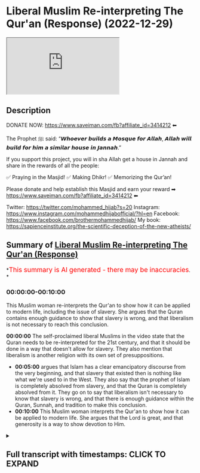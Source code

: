 # Liberal Muslim Re-interpreting The Qur'an (Response) (2022-12-29)

<iframe loading='lazy' allow='autoplay' src='https://www.youtube.com/embed/UwkiCC-gaVw'></iframe>

## Description

DONATE NOW: <https://www.saveiman.com/fb?affiliate_id=3414212> ⬅

The Prophet ﷺ said: “𝙒𝙝𝙤𝙚𝙫𝙚𝙧 𝙗𝙪𝙞𝙡𝙙𝙨 𝙖 𝙈𝙤𝙨𝙦𝙪𝙚 𝙛𝙤𝙧 𝘼𝙡𝙡𝙖𝙝, 𝘼𝙡𝙡𝙖𝙝 𝙬𝙞𝙡𝙡 𝙗𝙪𝙞𝙡𝙙 𝙛𝙤𝙧 𝙝𝙞𝙢 𝙖 𝙨𝙞𝙢𝙞𝙡𝙖𝙧 𝙝𝙤𝙪𝙨𝙚 𝙞𝙣 𝙅𝙖𝙣𝙣𝙖𝙝.”

If you support this project, you will in sha Allah get a house in Jannah and share in the rewards of all the people:

✅ Praying in the Masjid!
✅ Making Dhikr!
✅ Memorizing the Qur’an!

Please donate and help establish this Masjid and earn your reward ➡ <https://www.saveiman.com/fb?affiliate_id=3414212> ⬅

Twitter: <https://twitter.com/mohammed_hijab?s=20>
Instagram: <https://www.instagram.com/mohammedhijabofficial/?hl=en>
Facebook: <https://www.facebook.com/brothermohammedhijab/>
My book: <https://sapienceinstitute.org/the-scientific-deception-of-the-new-atheists/>

## Summary of [Liberal Muslim Re-interpreting The Qur'an (Response)](https://www.youtube.com/watch?v=UwkiCC-gaVw)

*<span style="color:red; font-size:125%">This summary is AI generated - there may be inaccuracies</span>. *

### <a onclick="modifyYTiframeseektime('0')">00:00:00-00:10:00</a>

This Muslim woman re-interprets the Qur'an to show how it can be applied to modern life, including the issue of slavery. She argues that the Quran contains enough guidance to show that slavery is wrong, and that liberalism is not necessary to reach this conclusion.

**<a onclick="modifyYTiframeseektime('0')">00:00:00</a>** The self-proclaimed liberal Muslims in the video state that the Quran needs to be re-interpreted for the 21st century, and that it should be done in a way that doesn't allow for slavery. They also mention that liberalism is another religion with its own set of presuppositions.

* **<a onclick="modifyYTiframeseektime('300')">00:05:00</a>** argues that Islam has a clear emancipatory discourse from the very beginning, and that slavery that existed then is nothing like what we're used to in the West. They also say that the prophet of Islam is completely absolved from slavery, and that the Quran is completely absolved from it. They go on to say that liberalism isn't necessary to know that slavery is wrong, and that there is enough guidance within the Quran, Sunnah, and tradition to make this conclusion.
* **<a onclick="modifyYTiframeseektime('600')">00:10:00</a>** This Muslim woman interprets the Qur'an to show how it can be applied to modern life. She argues that the Lord is great, and that generosity is a way to show devotion to Him.

<details><summary><h2>Full transcript with timestamps: CLICK TO EXPAND</h2></summary>

<a onclick="modifyYTiframeseektime('2')">0:00:02</a> whoever builds a mosque for Allah Allah  
<a onclick="modifyYTiframeseektime('5')">0:00:05</a> will build for him a Sim at the house in  
<a onclick="modifyYTiframeseektime('7')">0:00:07</a> Jannah  
<a onclick="modifyYTiframeseektime('9')">0:00:09</a> and we know the great reward that will  
<a onclick="modifyYTiframeseektime('11')">0:00:11</a> not only be gained but rather will fill  
<a onclick="modifyYTiframeseektime('14')">0:00:14</a> your grave after your death  
<a onclick="modifyYTiframeseektime('16')">0:00:16</a> whenever someone prays there whenever  
<a onclick="modifyYTiframeseektime('18')">0:00:18</a> someone gives shahada in the Masjid  
<a onclick="modifyYTiframeseektime('21')">0:00:21</a> whenever someone learns something in the  
<a onclick="modifyYTiframeseektime('23')">0:00:23</a> Masjid yes that will be something that  
<a onclick="modifyYTiframeseektime('26')">0:00:26</a> you'll have on your scale  
<a onclick="modifyYTiframeseektime('28')">0:00:28</a> Music  
<a onclick="modifyYTiframeseektime('30')">0:00:30</a> thank you  
<a onclick="modifyYTiframeseektime('35')">0:00:35</a> how are you guys doing I came across a  
<a onclick="modifyYTiframeseektime('38')">0:00:38</a> video of some self-proclaimed liberal  
<a onclick="modifyYTiframeseektime('40')">0:00:40</a> Muslims talking about reinterpretation  
<a onclick="modifyYTiframeseektime('42')">0:00:42</a> of the Quran let's take a look at this  
<a onclick="modifyYTiframeseektime('44')">0:00:44</a> clip and come back and comment on this  
<a onclick="modifyYTiframeseektime('46')">0:00:46</a> clip the Quran must be re-interpreted  
<a onclick="modifyYTiframeseektime('49')">0:00:49</a> for the 21st century you always need to  
<a onclick="modifyYTiframeseektime('51')">0:00:51</a> reinterpret the Quran um whoever is  
<a onclick="modifyYTiframeseektime('53')">0:00:53</a> looking at the Quran whoever is reading  
<a onclick="modifyYTiframeseektime('55')">0:00:55</a> it needs to interpret it needs to  
<a onclick="modifyYTiframeseektime('57')">0:00:57</a> understand what Allah is telling that  
<a onclick="modifyYTiframeseektime('59')">0:00:59</a> person all the information everything  
<a onclick="modifyYTiframeseektime('60')">0:01:00</a> that we're learning is about getting us  
<a onclick="modifyYTiframeseektime('62')">0:01:02</a> closer to a just future and in the time  
<a onclick="modifyYTiframeseektime('65')">0:01:05</a> of the Prophet slavery was well and  
<a onclick="modifyYTiframeseektime('67')">0:01:07</a> Alive the Quran never outright abolished  
<a onclick="modifyYTiframeseektime('70')">0:01:10</a> slavery but people through their  
<a onclick="modifyYTiframeseektime('72')">0:01:12</a> interpretation decided that the Quran is  
<a onclick="modifyYTiframeseektime('74')">0:01:14</a> leading us to a future where slavery  
<a onclick="modifyYTiframeseektime('77')">0:01:17</a> shouldn't be allowed because it's unjust  
<a onclick="modifyYTiframeseektime('78')">0:01:18</a> yeah I agree I think the chronic attacks  
<a onclick="modifyYTiframeseektime('81')">0:01:21</a> is a holy text that should never be  
<a onclick="modifyYTiframeseektime('83')">0:01:23</a> changed or obviously written like that's  
<a onclick="modifyYTiframeseektime('84')">0:01:24</a> that's off the table but I think  
<a onclick="modifyYTiframeseektime('87')">0:01:27</a> interpretation kind of we talked about  
<a onclick="modifyYTiframeseektime('88')">0:01:28</a> the whole time matters but I've  
<a onclick="modifyYTiframeseektime('89')">0:01:29</a> consulted with different like mosque  
<a onclick="modifyYTiframeseektime('91')">0:01:31</a> leaders different people who actually  
<a onclick="modifyYTiframeseektime('92')">0:01:32</a> study Islam and not once it was like a  
<a onclick="modifyYTiframeseektime('95')">0:01:35</a> big overlap because they have their own  
<a onclick="modifyYTiframeseektime('96')">0:01:36</a> interpretation what the Quran is into  
<a onclick="modifyYTiframeseektime('98')">0:01:38</a> the modern world so I just think in  
<a onclick="modifyYTiframeseektime('100')">0:01:40</a> general there definitely should be a  
<a onclick="modifyYTiframeseektime('101')">0:01:41</a> more modern interpretation I think  
<a onclick="modifyYTiframeseektime('103')">0:01:43</a> what's going on here quite frankly is  
<a onclick="modifyYTiframeseektime('104')">0:01:44</a> that and this is the case with a lot of  
<a onclick="modifyYTiframeseektime('106')">0:01:46</a> Muslims in the west that they feel  
<a onclick="modifyYTiframeseektime('108')">0:01:48</a> pressured and maybe understandably so  
<a onclick="modifyYTiframeseektime('111')">0:01:51</a> because we're living in an age where the  
<a onclick="modifyYTiframeseektime('114')">0:01:54</a> dominant ethic of the world is the  
<a onclick="modifyYTiframeseektime('116')">0:01:56</a> liberal ethics not of the world I should  
<a onclick="modifyYTiframeseektime('118')">0:01:58</a> say I'm really the Western World and  
<a onclick="modifyYTiframeseektime('120')">0:02:00</a> being positioned in the western world as  
<a onclick="modifyYTiframeseektime('122')">0:02:02</a> Muslims is very difficult to escape the  
<a onclick="modifyYTiframeseektime('125')">0:02:05</a> claws of this ideology however what I  
<a onclick="modifyYTiframeseektime('127')">0:02:07</a> will say is this in fact  
<a onclick="modifyYTiframeseektime('131')">0:02:11</a> um really and truly you have to look at  
<a onclick="modifyYTiframeseektime('132')">0:02:12</a> liberalism as another religion it's  
<a onclick="modifyYTiframeseektime('134')">0:02:14</a> another religion in so much as it's a  
<a onclick="modifyYTiframeseektime('136')">0:02:16</a> transcendental idea with a set of  
<a onclick="modifyYTiframeseektime('139')">0:02:19</a> presuppositions which form their own  
<a onclick="modifyYTiframeseektime('142')">0:02:22</a> kind of morality and this in fact uh is  
<a onclick="modifyYTiframeseektime('145')">0:02:25</a> how some people like Charles Taylor and  
<a onclick="modifyYTiframeseektime('148')">0:02:28</a> other sociologists Define religion  
<a onclick="modifyYTiframeseektime('150')">0:02:30</a> itself  
<a onclick="modifyYTiframeseektime('152')">0:02:32</a> the example they gave though on the in  
<a onclick="modifyYTiframeseektime('153')">0:02:33</a> the video is not something which is as  
<a onclick="modifyYTiframeseektime('156')">0:02:36</a> controversial as one may think  
<a onclick="modifyYTiframeseektime('158')">0:02:38</a> it would be for example uh in the the  
<a onclick="modifyYTiframeseektime('161')">0:02:41</a> issue of slavery anyway Islamic slavery  
<a onclick="modifyYTiframeseektime('165')">0:02:45</a> which has nothing to do with the kind of  
<a onclick="modifyYTiframeseektime('168')">0:02:48</a> atrocious uh race-based transatlantic  
<a onclick="modifyYTiframeseektime('172')">0:02:52</a> slavery abuse that the Western white man  
<a onclick="modifyYTiframeseektime('176')">0:02:56</a> conducted for 400 years or older than  
<a onclick="modifyYTiframeseektime('178')">0:02:58</a> that in the transatlantic region not  
<a onclick="modifyYTiframeseektime('181')">0:03:01</a> we've got nothing to do with that so I  
<a onclick="modifyYTiframeseektime('183')">0:03:03</a> think first and foremost saying that  
<a onclick="modifyYTiframeseektime('184')">0:03:04</a> well the Quran allowed it but it didn't  
<a onclick="modifyYTiframeseektime('186')">0:03:06</a> allow that kind of slavery and that  
<a onclick="modifyYTiframeseektime('188')">0:03:08</a> needs to be very very clear because  
<a onclick="modifyYTiframeseektime('190')">0:03:10</a> quite frankly in the imagination of the  
<a onclick="modifyYTiframeseektime('192')">0:03:12</a> westerners this is when someone's a  
<a onclick="modifyYTiframeseektime('194')">0:03:14</a> slavery you imagine an innocent black  
<a onclick="modifyYTiframeseektime('196')">0:03:16</a> man being whipped or lynched or hurt and  
<a onclick="modifyYTiframeseektime('200')">0:03:20</a> racially abused now Islam does not and  
<a onclick="modifyYTiframeseektime('202')">0:03:22</a> has never allowed that kind of slavery  
<a onclick="modifyYTiframeseektime('205')">0:03:25</a> in fact there is a specific kind of  
<a onclick="modifyYTiframeseektime('208')">0:03:28</a> slavery which only we would say we are  
<a onclick="modifyYTiframeseektime('211')">0:03:31</a> allowed to have with Allah which is the  
<a onclick="modifyYTiframeseektime('214')">0:03:34</a> ultimate and unconditional obedience for  
<a onclick="modifyYTiframeseektime('217')">0:03:37</a> the prophet sallallahu alaihi told us  
<a onclick="modifyYTiframeseektime('222')">0:03:42</a> there is no obedience to the creation in  
<a onclick="modifyYTiframeseektime('225')">0:03:45</a> the Disobedience to the Creator so this  
<a onclick="modifyYTiframeseektime('228')">0:03:48</a> ultimate kind of slavery only exists  
<a onclick="modifyYTiframeseektime('231')">0:03:51</a> with Allah  
<a onclick="modifyYTiframeseektime('232')">0:03:52</a> with God Almighty as for indentured  
<a onclick="modifyYTiframeseektime('235')">0:03:55</a> servitude or selling and buying of  
<a onclick="modifyYTiframeseektime('237')">0:03:57</a> course this existed at the time of the  
<a onclick="modifyYTiframeseektime('239')">0:03:59</a> prophet and they're right to mention  
<a onclick="modifyYTiframeseektime('240')">0:04:00</a> that this was not something which was  
<a onclick="modifyYTiframeseektime('242')">0:04:02</a> abolished outright however well soles or  
<a onclick="modifyYTiframeseektime('245')">0:04:05</a> people who are Jewish Prudential experts  
<a onclick="modifyYTiframeseektime('247')">0:04:07</a> even before the formulation of  
<a onclick="modifyYTiframeseektime('249')">0:04:09</a> liberalism itself as a religion as an  
<a onclick="modifyYTiframeseektime('252')">0:04:12</a> ideology as a political ideology a  
<a onclick="modifyYTiframeseektime('254')">0:04:14</a> political philosophy  
<a onclick="modifyYTiframeseektime('257')">0:04:17</a> they made the same point as these  
<a onclick="modifyYTiframeseektime('259')">0:04:19</a> liberal Muslims are making which are  
<a onclick="modifyYTiframeseektime('261')">0:04:21</a> which is effectively that Islam is  
<a onclick="modifyYTiframeseektime('265')">0:04:25</a> attempting to move in the direction of  
<a onclick="modifyYTiframeseektime('267')">0:04:27</a> the abolition of slavery and of course  
<a onclick="modifyYTiframeseektime('269')">0:04:29</a> one of the eight categories of zakat is  
<a onclick="modifyYTiframeseektime('272')">0:04:32</a> for the freeing of slavery as is  
<a onclick="modifyYTiframeseektime('275')">0:04:35</a> mentioned  
<a onclick="modifyYTiframeseektime('278')">0:04:38</a> it's not the place or time to speak  
<a onclick="modifyYTiframeseektime('280')">0:04:40</a> about slavery here in great depth but  
<a onclick="modifyYTiframeseektime('282')">0:04:42</a> the point is the point they were making  
<a onclick="modifyYTiframeseektime('284')">0:04:44</a> was not specific or it's not um you  
<a onclick="modifyYTiframeseektime('287')">0:04:47</a> don't require to reinterpret the Quran  
<a onclick="modifyYTiframeseektime('289')">0:04:49</a> through liberalism in order to make this  
<a onclick="modifyYTiframeseektime('291')">0:04:51</a> point you could make the same point  
<a onclick="modifyYTiframeseektime('293')">0:04:53</a> which is that Islam effectively has an  
<a onclick="modifyYTiframeseektime('297')">0:04:57</a> emancipatory discourse as we would know  
<a onclick="modifyYTiframeseektime('300')">0:05:00</a> already if you read the total ballad and  
<a onclick="modifyYTiframeseektime('301')">0:05:01</a> just are memos of the people in chapter  
<a onclick="modifyYTiframeseektime('303')">0:05:03</a> 91 and what I have memorized this  
<a onclick="modifyYTiframeseektime('305')">0:05:05</a> chapter young people in the Muslim World  
<a onclick="modifyYTiframeseektime('308')">0:05:08</a> um  
<a onclick="modifyYTiframeseektime('310')">0:05:10</a> is the good way freeing slaves is the  
<a onclick="modifyYTiframeseektime('313')">0:05:13</a> good way so in other words if one is  
<a onclick="modifyYTiframeseektime('316')">0:05:16</a> saying that because this seems to be the  
<a onclick="modifyYTiframeseektime('318')">0:05:18</a> thrust of the argument that in order for  
<a onclick="modifyYTiframeseektime('320')">0:05:20</a> us to do away with slavery we have to  
<a onclick="modifyYTiframeseektime('321')">0:05:21</a> embrace a new morality no because quite  
<a onclick="modifyYTiframeseektime('324')">0:05:24</a> frankly the Islamic or the quranic  
<a onclick="modifyYTiframeseektime('326')">0:05:26</a> message from the very beginning had a  
<a onclick="modifyYTiframeseektime('328')">0:05:28</a> very clear emancipatory discourse the  
<a onclick="modifyYTiframeseektime('331')">0:05:31</a> kind of so-called slavery that existed  
<a onclick="modifyYTiframeseektime('333')">0:05:33</a> then is nothing like what we're what  
<a onclick="modifyYTiframeseektime('335')">0:05:35</a> we're used to or you know in the West an  
<a onclick="modifyYTiframeseektime('338')">0:05:38</a> imagination or with racial slavery or  
<a onclick="modifyYTiframeseektime('341')">0:05:41</a> racism in general which is completely  
<a onclick="modifyYTiframeseektime('343')">0:05:43</a> outlawed in Islam you see because Islam  
<a onclick="modifyYTiframeseektime('347')">0:05:47</a> is the only ancient religion  
<a onclick="modifyYTiframeseektime('349')">0:05:49</a> that I know of which clearly  
<a onclick="modifyYTiframeseektime('353')">0:05:53</a> Outlaws racism  
<a onclick="modifyYTiframeseektime('354')">0:05:54</a> it's not in the Old Testament there's  
<a onclick="modifyYTiframeseektime('356')">0:05:56</a> not one verse in the Old Testament or in  
<a onclick="modifyYTiframeseektime('359')">0:05:59</a> the talmud or anything like that which  
<a onclick="modifyYTiframeseektime('361')">0:06:01</a> Outlaws racism effect to the contrary  
<a onclick="modifyYTiframeseektime('363')">0:06:03</a> there is you know this preferential  
<a onclick="modifyYTiframeseektime('366')">0:06:06</a> treatment that we're getting from the  
<a onclick="modifyYTiframeseektime('367')">0:06:07</a> tribe of Israel who God had to repent to  
<a onclick="modifyYTiframeseektime('370')">0:06:10</a> and lost to a wrestling match to the one  
<a onclick="modifyYTiframeseektime('372')">0:06:12</a> of the protagonists of and so on  
<a onclick="modifyYTiframeseektime('374')">0:06:14</a> Jacob no Islam as the the prophet told  
<a onclick="modifyYTiframeseektime('379')">0:06:19</a> us there is no superiority over a black  
<a onclick="modifyYTiframeseektime('382')">0:06:22</a> man over a white man or a white man or a  
<a onclick="modifyYTiframeseektime('383')">0:06:23</a> black man or an arable for a non-arab or  
<a onclick="modifyYTiframeseektime('385')">0:06:25</a> non-arable and Arab so I think it's very  
<a onclick="modifyYTiframeseektime('387')">0:06:27</a> important to make these points clear the  
<a onclick="modifyYTiframeseektime('389')">0:06:29</a> kind of slavery that people are talking  
<a onclick="modifyYTiframeseektime('391')">0:06:31</a> about which is morally uh totally  
<a onclick="modifyYTiframeseektime('394')">0:06:34</a> unacceptable is something that Islam had  
<a onclick="modifyYTiframeseektime('397')">0:06:37</a> nothing to do with in any time and the  
<a onclick="modifyYTiframeseektime('399')">0:06:39</a> prophet of Islam is completely absolved  
<a onclick="modifyYTiframeseektime('401')">0:06:41</a> from and the Quran is completely  
<a onclick="modifyYTiframeseektime('403')">0:06:43</a> absolved from we don't need the white  
<a onclick="modifyYTiframeseektime('406')">0:06:46</a> man who himself himself the white man  
<a onclick="modifyYTiframeseektime('409')">0:06:49</a> the liberal white man I'm not talking  
<a onclick="modifyYTiframeseektime('411')">0:06:51</a> about the color of your skin because  
<a onclick="modifyYTiframeseektime('413')">0:06:53</a> I've just said we don't believe in  
<a onclick="modifyYTiframeseektime('414')">0:06:54</a> racism we're talking about the  
<a onclick="modifyYTiframeseektime('416')">0:06:56</a> archetypal liberal white man  
<a onclick="modifyYTiframeseektime('418')">0:06:58</a> yes we don't need him to tell us what  
<a onclick="modifyYTiframeseektime('420')">0:07:00</a> morality is we don't need liberalism to  
<a onclick="modifyYTiframeseektime('422')">0:07:02</a> tell us that in fact we need you oh  
<a onclick="modifyYTiframeseektime('425')">0:07:05</a> liberalism you know torch bearers of  
<a onclick="modifyYTiframeseektime('428')">0:07:08</a> liberalism in order to know that slavery  
<a onclick="modifyYTiframeseektime('430')">0:07:10</a> is wrong because quite frankly slavery  
<a onclick="modifyYTiframeseektime('432')">0:07:12</a> coexisted with liberalism  
<a onclick="modifyYTiframeseektime('435')">0:07:15</a> think about when in America as a country  
<a onclick="modifyYTiframeseektime('437')">0:07:17</a> I think that woman was talking from when  
<a onclick="modifyYTiframeseektime('440')">0:07:20</a> it was outlawed as a constitutional  
<a onclick="modifyYTiframeseektime('442')">0:07:22</a> amendment I think the 13th Amendment in  
<a onclick="modifyYTiframeseektime('444')">0:07:24</a> America was in 1861 to 1865 when the  
<a onclick="modifyYTiframeseektime('447')">0:07:27</a> Civil War happened and as a result of it  
<a onclick="modifyYTiframeseektime('450')">0:07:30</a> slavery was outlawed but we know that  
<a onclick="modifyYTiframeseektime('452')">0:07:32</a> the founding fathers of America were  
<a onclick="modifyYTiframeseektime('454')">0:07:34</a> really  
<a onclick="modifyYTiframeseektime('455')">0:07:35</a> some of the main figures of liberalism  
<a onclick="modifyYTiframeseektime('457')">0:07:37</a> and all of them if not had slaves  
<a onclick="modifyYTiframeseektime('459')">0:07:39</a> themselves allowed it to happen  
<a onclick="modifyYTiframeseektime('462')">0:07:42</a> as you many of you will know that so  
<a onclick="modifyYTiframeseektime('465')">0:07:45</a> there's nothing intrinsic about  
<a onclick="modifyYTiframeseektime('466')">0:07:46</a> liberalism as an ideology  
<a onclick="modifyYTiframeseektime('469')">0:07:49</a> which for example to use this uh slavery  
<a onclick="modifyYTiframeseektime('472')">0:07:52</a> example that they gave without law or  
<a onclick="modifyYTiframeseektime('474')">0:07:54</a> without even Outlaw racism we know that  
<a onclick="modifyYTiframeseektime('477')">0:07:57</a> racism was something which existed uh in  
<a onclick="modifyYTiframeseektime('480')">0:08:00</a> fact justification was given uh Colonial  
<a onclick="modifyYTiframeseektime('484')">0:08:04</a> justification for racism even scientific  
<a onclick="modifyYTiframeseektime('486')">0:08:06</a> type Colonial justification so  
<a onclick="modifyYTiframeseektime('489')">0:08:09</a> this is a non-starter you have given us  
<a onclick="modifyYTiframeseektime('491')">0:08:11</a> no reason to switch Paradigm you've  
<a onclick="modifyYTiframeseektime('494')">0:08:14</a> given us no reason to go to liberalism  
<a onclick="modifyYTiframeseektime('496')">0:08:16</a> you have given us even your example was  
<a onclick="modifyYTiframeseektime('498')">0:08:18</a> a false example and unfortunately  
<a onclick="modifyYTiframeseektime('501')">0:08:21</a> unfortunately this is the pressure that  
<a onclick="modifyYTiframeseektime('505')">0:08:25</a> some people  
<a onclick="modifyYTiframeseektime('506')">0:08:26</a> you know have you know quite frankly in  
<a onclick="modifyYTiframeseektime('509')">0:08:29</a> the Muslim world have to go through but  
<a onclick="modifyYTiframeseektime('510')">0:08:30</a> because they came across very humbly I  
<a onclick="modifyYTiframeseektime('512')">0:08:32</a> don't want to put these people off I'll  
<a onclick="modifyYTiframeseektime('514')">0:08:34</a> say to this this lady young lady and to  
<a onclick="modifyYTiframeseektime('516')">0:08:36</a> the man uh  
<a onclick="modifyYTiframeseektime('518')">0:08:38</a> I'm saying to come back to  
<a onclick="modifyYTiframeseektime('520')">0:08:40</a> traditionalism come back to Quran come  
<a onclick="modifyYTiframeseektime('522')">0:08:42</a> back to the Sunnah come back to the  
<a onclick="modifyYTiframeseektime('523')">0:08:43</a> acquire of the salaf of the sayings of  
<a onclick="modifyYTiframeseektime('526')">0:08:46</a> the people of old come back to the  
<a onclick="modifyYTiframeseektime('528')">0:08:48</a> tradition come back because our  
<a onclick="modifyYTiframeseektime('529')">0:08:49</a> tradition as is not as rigid as you  
<a onclick="modifyYTiframeseektime('532')">0:08:52</a> think it is even the traditional  
<a onclick="modifyYTiframeseektime('534')">0:08:54</a> understanding of Islam is not as rigid  
<a onclick="modifyYTiframeseektime('536')">0:08:56</a> as you think it is I mentioned very  
<a onclick="modifyYTiframeseektime('538')">0:08:58</a> famously he said  
<a onclick="modifyYTiframeseektime('542')">0:09:02</a> if the situation gets very constrained  
<a onclick="modifyYTiframeseektime('546')">0:09:06</a> then the Sharia becomes very flexible  
<a onclick="modifyYTiframeseektime('551')">0:09:11</a> the opposite is true  
<a onclick="modifyYTiframeseektime('553')">0:09:13</a> when the situation becomes very flexible  
<a onclick="modifyYTiframeseektime('555')">0:09:15</a> then the share becomes more strict so we  
<a onclick="modifyYTiframeseektime('558')">0:09:18</a> have an inbuilt flexibility without the  
<a onclick="modifyYTiframeseektime('560')">0:09:20</a> within the credit scores this was  
<a onclick="modifyYTiframeseektime('561')">0:09:21</a> something understood with the early  
<a onclick="modifyYTiframeseektime('563')">0:09:23</a> people remember Shafi being one of them  
<a onclick="modifyYTiframeseektime('565')">0:09:25</a> so you don't need  
<a onclick="modifyYTiframeseektime('567')">0:09:27</a> you know white Colonial discourses or  
<a onclick="modifyYTiframeseektime('569')">0:09:29</a> dominant paradigms of the West in order  
<a onclick="modifyYTiframeseektime('571')">0:09:31</a> to really come to these conclusions we  
<a onclick="modifyYTiframeseektime('574')">0:09:34</a> don't need any anything outside of our  
<a onclick="modifyYTiframeseektime('575')">0:09:35</a> guidance you know  
<a onclick="modifyYTiframeseektime('577')">0:09:37</a> of the Quran Sunnah and hopefully this  
<a onclick="modifyYTiframeseektime('579')">0:09:39</a> convinces  
<a onclick="modifyYTiframeseektime('581')">0:09:41</a> hey you are you wasting your time on  
<a onclick="modifyYTiframeseektime('584')">0:09:44</a> social media again  
<a onclick="modifyYTiframeseektime('592')">0:09:52</a> establishing a Masjid to convey The  
<a onclick="modifyYTiframeseektime('594')">0:09:54</a> Message of Islam is one of the best  
<a onclick="modifyYTiframeseektime('596')">0:09:56</a> Deeds a Muslim can do there's a huge  
<a onclick="modifyYTiframeseektime('599')">0:09:59</a> need for it in Norway you know this and  
<a onclick="modifyYTiframeseektime('601')">0:10:01</a> I know this so that makes the Lord even  
<a onclick="modifyYTiframeseektime('604')">0:10:04</a> greater so give generously and Allah  
<a onclick="modifyYTiframeseektime('606')">0:10:06</a> azzawajal give you even more  
</details>
